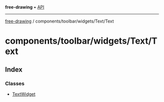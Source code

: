 **free-drawing** • [API](../../../../../README.md)

***

[free-drawing](../../../../../README.md) / components/toolbar/widgets/Text/Text

# components/toolbar/widgets/Text/Text

## Index

### Classes

- [TextWidget](classes/TextWidget.md)
